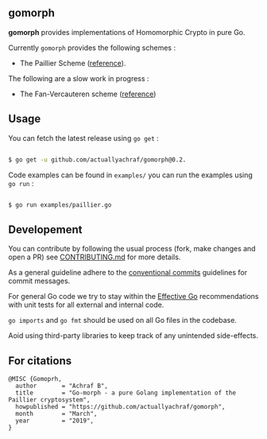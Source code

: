 ## gomorph

**gomorph** provides implementations of Homomorphic Crypto in pure Go.

Currently `gomorph` provides the following schemes :

  - The Paillier Scheme ([reference](https://www.wikiwand.com/en/Paillier_cryptosystem)).

The following are a slow work in progress :

  - The Fan-Vercauteren scheme ([reference](http://citeseerx.ist.psu.edu/viewdoc/download?doi=10.1.1.400.6346&rep=rep1&type=pdf))

## Usage

You can fetch the latest release using `go get` :

```sh

$ go get -u github.com/actuallyachraf/gomorph@0.2.

```

Code examples can be found in `examples/` you can run the examples using `go run` :

```sh

$ go run examples/paillier.go

```

## Developement

You can contribute by following the usual process (fork, make changes and open a PR) see [CONTRIBUTING.md](CONTRIBUTING.md)
for more details.

As a general guideline adhere to the [conventional commits](https://conventionalcommits.org/) guidelines for commit messages.

For general Go code we try to stay within the [Effective Go](https://go.dev/doc/effective_go) recommendations with unit tests
for all external and internal code.

`go imports` and `go fmt` should be used on all Go files in the codebase.

Aoid using third-party libraries to keep track of any unintended side-effects.

## For citations

```
@MISC {Gomoprh,
  author       = "Achraf B",
  title        = "Go-morph - a pure Golang implementation of the Paillier cryptosystem",
  howpublished = "https://github.com/actuallyachraf/gomorph",
  month        = "March",
  year         = "2019",
}
```
